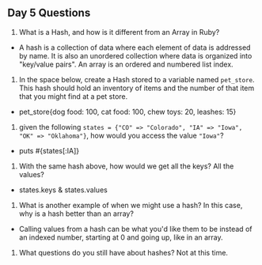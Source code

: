 ## Day 5 Questions

1. What is a Hash, and how is it different from an Array in Ruby?
- A hash is a collection of data where each element of data is addressed by name. It is also an unordered collection where data is organized into "key/value pairs". An array is an ordered and numbered list index.

1. In the space below, create a Hash stored to a variable named `pet_store`.  This hash should hold an inventory of items and the number of that item that you might find at a pet store.
- pet_store{dog food: 100, cat food: 100, chew toys: 20, leashes: 15}

1. given the following `states = {"CO" => "Colorado", "IA" => "Iowa", "OK" => "Oklahoma"}`, how would you access the value `"Iowa"`?
- puts #{states[:IA]}

1. With the same hash above, how would we get all the keys?  All the values?
- states.keys & states.values

1. What is another example of when we might use a hash?  In this case, why is a hash better than an array?
- Calling values from a hash can be what you'd like them to be instead of an indexed number, starting at 0 and going up, like in an array.

1. What questions do you still have about hashes?
Not at this time.
